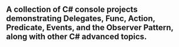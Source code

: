 ## A collection of C# console projects demonstrating Delegates, Func, Action, Predicate, Events, and the Observer Pattern, along with other C# advanced topics.
